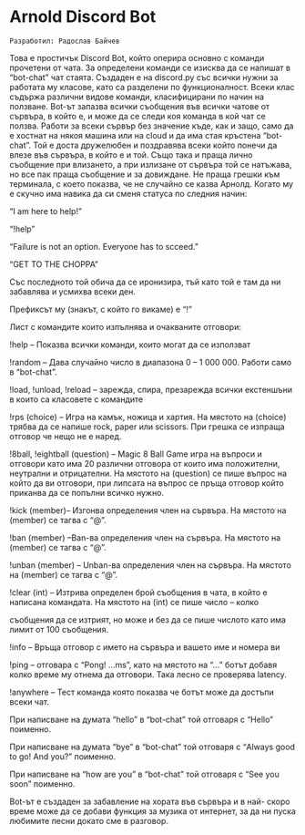 # Arnold Discord Bot

```
Разработил: Радослав Байчев
```
Това е простичък Discord Bot, който оперира основно с команди
прочетени от чата. За определени команди се изисква да се
напишат в “bot-chat” чат стаята. Създаден е на discord.py със всички
нужни за работата му класове, като са разделени по
функционалност. Всеки клас съдържа различни видове команди,
класифицирани по начин на ползване. Bot-ът запазва всички
съобщения във всички чатове от сървъра, в който е, и може да се
следи коя команда в кой чат се ползва. Работи за всеки сървър без
значение къде, как и защо, само да е хостнат на някоя машина или
на cloud и да има стая кръстена “bot-chat”. Той е доста дружелюбен
и поздравява всеки който понечи да влезе във сървъра, в който е и
той. Също така и праща лично съобщение при влизането, а при
излизане от сървъра той се натъжава, но все пак праща съобщение
и за довиждане. Не праща грешки към терминала, с което показва,
че не случайно се казва Арнолд. Когато му е скучно има навика да
си сменя статуса по следния начин:

“I am here to help!”

“!help”

“Failure is not an option. Everyone has to scceed.”

“GET TO THE CHOPPA”

Със последното той обича да се иронизира, тъй като той е там да ни
забавлява и усмихва всеки ден.


Префиксът му (знакът, с който го викаме) е “!”

Лист с командите които изпълнява и очакваните отговори:

!help – Показва всички команди, които могат да се използват

!random – Дава случайно число в диапазона 0 – 1 000 000. Работи
само в “bot-chat”.

!load, !unload, !reload – зарежда, спира, презарежда всички
екстеншъни в които са класовете с командите

!rps (choice) – Игра на камък, ножица и хартия. На мястото на
(choice) трябва да се напише rock, paper или scissors. При грешка се
изпраща отговор че нещо не е наред.

!8ball, !eightball (question) – Magic 8 Ball Game игра на въпроси и
отговори като има 20 различни отговора от които има
положителни, неутрални и отрицателни. На мястото на (question) се
пише въпрос на който да ви отговори, при липсата на въпрос се
пръща отговор който приканва да се попълни всичко нужно.

!kick (member)– Изгонва определения член на сървъра. На мястото
на (member) се тагва с “@”.

!ban (member) –Ban-ва определения член на сървъра. На мястото
на (member) се тагва с “@”.

!unban (member) – Unban-ва определения член на сървъра. На
мястото на (member) се тагва с “@”.

!clear (int) – Изтрива определен брой съобщения в чата, в който е
написана командата. На мястото на (int) се пише число – колко


съобщения да се изтрият, но може и без да се пише числото като
има лимит от 100 съобщения.

!info – Връща отговор с името на сървъра и вашето име и номера ви

!ping – отговара с “Pong! ...ms”, като на мястото на “...” ботът добавя
колко време му отнема да отговори. Така лесно се проверява
latency.

!anywhere – Тест команда която показва че ботът може да достъпи
всеки чат.

При написване на думата “hello” в “bot-chat” той отговаря с “Hello”
поименно.

При написване на думата “bye” в “bot-chat” той отговаря с “Always
good to go! And you?” поименно.

При написване на “how are you” в “bot-chat” той отговаря с “See you
soon” поименно.

Bot-ът е създаден за забавление на хората във сървъра и в най-
скоро време може да се добави функция за музика от интернет, за
да ни пуска любимите песни докато сме в разговор.

